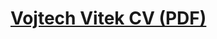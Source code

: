# [Vojtech Vitek CV (PDF)](https://docs.google.com/viewer?url=https://github.com/VojtechVitek/CV/raw/master/CV_Vojtech_Vitek_EN.pdf)